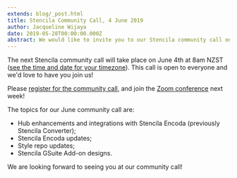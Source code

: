 ```yaml
---
extends: blog/_post.html
title: Stencila Community Call, 4 June 2019
author: Jacqueline Wijaya
date: 2019-05-28T00:00:00.000Z
abstract: We would like to invite you to our Stencila community call on June 4th (or 3rd for most time zones!) at 8am NZST (see the blog post to find out the exact time for your time zone). During the call Stencila team members will present some of their recent work, and will be happy to answer any questions you may have.
---
```


The next Stencila community call will take place on June 4th at 8am NZST ([see the time and date for your timezone](https://www.timeanddate.com/worldclock/fixedtime.html?msg=Stencila+Community+Call+June+2019&iso=20190603T08&p1=22&ah=1)). This call is open to everyone and we'd love to have you join us!

Please [register for the community call](https://zoom.us/webinar/register/WN_mnVgZtNEQXezMtDtSz6VaA), and join the [Zoom conference](https://zoom.us/j/655391807) next week!

The topics for our June community call are:

- Hub enhancements and integrations with Stencila Encoda (previously Stencila Converter);
- Stencila Encoda updates;
- Style repo updates;
- Stencila GSuite Add-on designs.

We are looking forward to seeing you at our community call!

